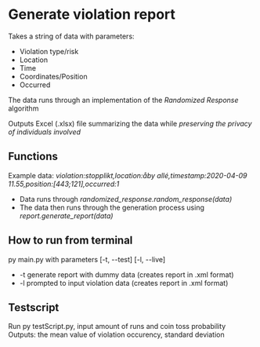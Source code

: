 # Generate violation report

Takes a string of data with parameters:
  
  * Violation type/risk
  * Location
  * Time
  * Coordinates/Position
  * Occurred

The data runs through an implementation of the *Randomized Response* algorithm

Outputs Excel (.xlsx) file summarizing the data while *preserving the privacy of individuals involved* 

## Functions

Example data: *violation:stopplikt,location:åby allé,timestamp:2020-04-09 11.55,position:[443;121],occurred:1*

  * Data runs through *randomized_response.random_response(data)*
  * The data then runs through the generation process using *report.generate_report(data)*

## How to run from terminal
py main.py with parameters [-t, --test] [-l, --live]

  * -t generate report with dummy data (creates report in .xml format)
  * -l prompted to input violation data (creates report in .xml format)

## Testscript
Run py testScript.py, input amount of runs and coin toss probability
Outputs: the mean value of violation occurency, standard deviation

